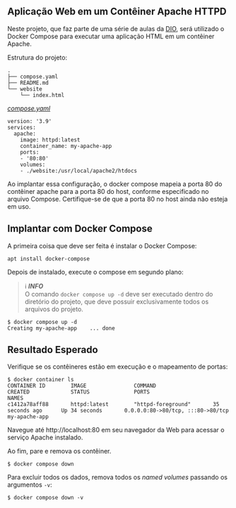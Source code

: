 ## Aplicação Web em um Contêiner Apache HTTPD
Neste projeto, que faz parte de uma série de aulas da [DIO](https://www.dio.me/), será utilizado o Docker Compose para executar uma aplicação HTML em um contêiner Apache.


Estrutura do projeto:
```
.
├── compose.yaml
├── README.md
└── website
    └── index.html
```

[_compose.yaml_](compose.yaml)
```
version: '3.9'
services:
  apache:
    image: httpd:latest
    container_name: my-apache-app
    ports:
    - '80:80'
    volumes:
    - ./website:/usr/local/apache2/htdocs
```

Ao implantar essa configuração, o docker compose mapeia a porta 80 do contêiner apache para a porta 80 do host, conforme especificado no arquivo Compose. Certifique-se de que a porta 80 no host ainda não esteja em uso.

## Implantar com Docker Compose

A primeira coisa que deve ser feita é instalar o Docker Compose:
```
apt install docker-compose
```
Depois de instalado, execute o compose em segundo plano:

> ℹ️ **_INFO_**  
> O comando `docker compose up -d` deve ser executado dentro do diretório do projeto, que deve possuir exclusivamente todos os arquivos do projeto.

```
$ docker compose up -d
Creating my-apache-app    ... done
```


## Resultado Esperado

Verifique se os contêineres estão em execução e o mapeamento de portas:
```
$ docker container ls
CONTAINER ID        IMAGE               COMMAND                  CREATED             STATUS              PORTS                               NAMES
c1412a78aff88       httpd:latest        "httpd-foreground"       35 seconds ago      Up 34 seconds       0.0.0.0:80->80/tcp, :::80->80/tcp   my-apache-app
```

Navegue até http://localhost:80 em seu navegador da Web para acessar o serviço Apache instalado.

Ao fim, pare e remova os contêiner.

```
$ docker compose down
```

Para excluir todos os dados, remova todos os _named volumes_ passando os argumentos `-v`:
```
$ docker compose down -v
```